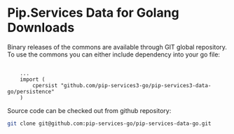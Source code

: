 # Pip.Services Data for Golang Downloads

Binary releases of the commons are available through GIT global repository. 
To use the commons you can either include dependency into your go file:

```golang

    ...
    import (
        cpersist "github.com/pip-services3-go/pip-services3-data-go/persistence"
    )

``` 

Source code can be checked out from github repository:

```bash
git clone git@github.com:pip-services-go/pip-services-data-go.git
```